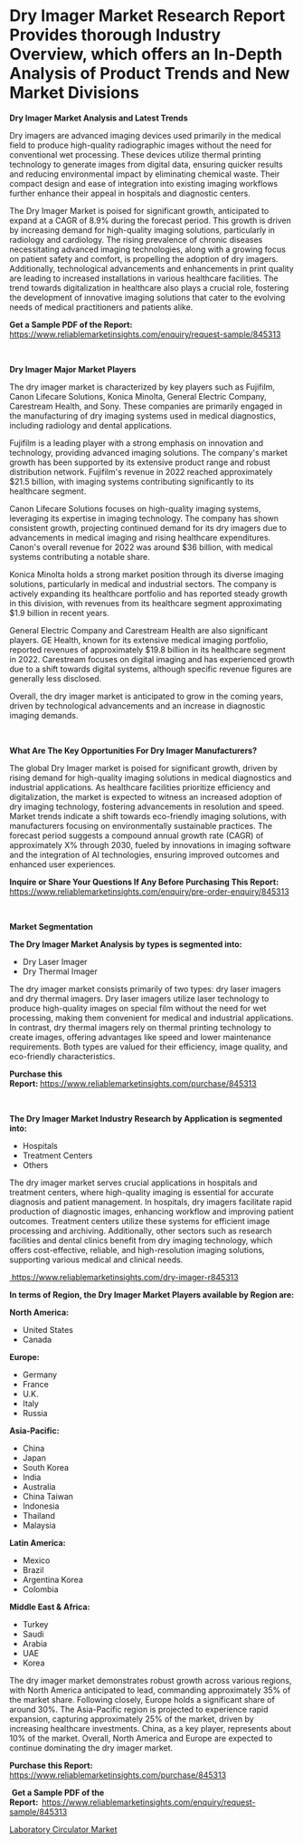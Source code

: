 <p><h1>Dry Imager Market Research Report Provides thorough Industry Overview, which offers an In-Depth Analysis of Product Trends and New Market Divisions</h1></p><p><strong>Dry Imager Market Analysis and Latest Trends</strong></p>
<p><p>Dry imagers are advanced imaging devices used primarily in the medical field to produce high-quality radiographic images without the need for conventional wet processing. These devices utilize thermal printing technology to generate images from digital data, ensuring quicker results and reducing environmental impact by eliminating chemical waste. Their compact design and ease of integration into existing imaging workflows further enhance their appeal in hospitals and diagnostic centers.</p><p>The Dry Imager Market is poised for significant growth, anticipated to expand at a CAGR of 8.9% during the forecast period. This growth is driven by increasing demand for high-quality imaging solutions, particularly in radiology and cardiology. The rising prevalence of chronic diseases necessitating advanced imaging technologies, along with a growing focus on patient safety and comfort, is propelling the adoption of dry imagers. Additionally, technological advancements and enhancements in print quality are leading to increased installations in various healthcare facilities. The trend towards digitalization in healthcare also plays a crucial role, fostering the development of innovative imaging solutions that cater to the evolving needs of medical practitioners and patients alike.</p></p>
<p><strong>Get a Sample PDF of the Report:&nbsp;</strong> <a href="https://www.reliablemarketinsights.com/enquiry/request-sample/845313?utm_campaign=2248&utm_medium=2&utm_source=Github&utm_content=ia&utm_term=17022025&utm_id=dry-imager">https://www.reliablemarketinsights.com/enquiry/request-sample/845313</a></p>
<p>&nbsp;</p>
<p><strong>Dry Imager Major Market Players</strong></p>
<p><p>The dry imager market is characterized by key players such as Fujifilm, Canon Lifecare Solutions, Konica Minolta, General Electric Company, Carestream Health, and Sony. These companies are primarily engaged in the manufacturing of dry imaging systems used in medical diagnostics, including radiology and dental applications.</p><p>Fujifilm is a leading player with a strong emphasis on innovation and technology, providing advanced imaging solutions. The company's market growth has been supported by its extensive product range and robust distribution network. Fujifilm's revenue in 2022 reached approximately $21.5 billion, with imaging systems contributing significantly to its healthcare segment.</p><p>Canon Lifecare Solutions focuses on high-quality imaging systems, leveraging its expertise in imaging technology. The company has shown consistent growth, projecting continued demand for its dry imagers due to advancements in medical imaging and rising healthcare expenditures. Canon's overall revenue for 2022 was around $36 billion, with medical systems contributing a notable share.</p><p>Konica Minolta holds a strong market position through its diverse imaging solutions, particularly in medical and industrial sectors. The company is actively expanding its healthcare portfolio and has reported steady growth in this division, with revenues from its healthcare segment approximating $1.9 billion in recent years.</p><p>General Electric Company and Carestream Health are also significant players. GE Health, known for its extensive medical imaging portfolio, reported revenues of approximately $19.8 billion in its healthcare segment in 2022. Carestream focuses on digital imaging and has experienced growth due to a shift towards digital systems, although specific revenue figures are generally less disclosed.</p><p>Overall, the dry imager market is anticipated to grow in the coming years, driven by technological advancements and an increase in diagnostic imaging demands.</p></p>
<p>&nbsp;</p>
<p><strong>What Are The Key Opportunities For Dry Imager Manufacturers?</strong></p>
<p><p>The global Dry Imager market is poised for significant growth, driven by rising demand for high-quality imaging solutions in medical diagnostics and industrial applications. As healthcare facilities prioritize efficiency and digitalization, the market is expected to witness an increased adoption of dry imaging technology, fostering advancements in resolution and speed. Market trends indicate a shift towards eco-friendly imaging solutions, with manufacturers focusing on environmentally sustainable practices. The forecast period suggests a compound annual growth rate (CAGR) of approximately X% through 2030, fueled by innovations in imaging software and the integration of AI technologies, ensuring improved outcomes and enhanced user experiences.</p></p>
<p><strong>Inquire or Share Your Questions If Any Before Purchasing This Report:</strong> <a href="https://www.reliablemarketinsights.com/enquiry/pre-order-enquiry/845313?utm_campaign=2248&utm_medium=2&utm_source=Github&utm_content=ia&utm_term=17022025&utm_id=dry-imager">https://www.reliablemarketinsights.com/enquiry/pre-order-enquiry/845313</a></p>
<p>&nbsp;</p>
<p><strong>Market Segmentation</strong></p>
<p><strong>The Dry Imager Market Analysis by types is segmented into:</strong></p>
<p><ul><li>Dry Laser Imager</li><li>Dry Thermal Imager</li></ul></p>
<p><p>The dry imager market consists primarily of two types: dry laser imagers and dry thermal imagers. Dry laser imagers utilize laser technology to produce high-quality images on special film without the need for wet processing, making them convenient for medical and industrial applications. In contrast, dry thermal imagers rely on thermal printing technology to create images, offering advantages like speed and lower maintenance requirements. Both types are valued for their efficiency, image quality, and eco-friendly characteristics.</p></p>
<p><strong>Purchase this Report:&nbsp;</strong><a href="https://www.reliablemarketinsights.com/purchase/845313?utm_campaign=2248&utm_medium=2&utm_source=Github&utm_content=ia&utm_term=17022025&utm_id=dry-imager">https://www.reliablemarketinsights.com/purchase/845313</a></p>
<p>&nbsp;</p>
<p><strong>The Dry Imager Market Industry Research by Application is segmented into:</strong></p>
<p><ul><li>Hospitals</li><li>Treatment Centers</li><li>Others</li></ul></p>
<p><p>The dry imager market serves crucial applications in hospitals and treatment centers, where high-quality imaging is essential for accurate diagnosis and patient management. In hospitals, dry imagers facilitate rapid production of diagnostic images, enhancing workflow and improving patient outcomes. Treatment centers utilize these systems for efficient image processing and archiving. Additionally, other sectors such as research facilities and dental clinics benefit from dry imaging technology, which offers cost-effective, reliable, and high-resolution imaging solutions, supporting various medical and clinical needs.</p></p>
<p><a href="https://www.reliablemarketinsights.com/dry-imager-r845313?utm_campaign=2248&utm_medium=2&utm_source=Github&utm_content=ia&utm_term=17022025&utm_id=dry-imager">&nbsp;https://www.reliablemarketinsights.com/dry-imager-r845313</a></p>
<p><strong>In terms of Region, the Dry Imager Market Players available by Region are:</strong></p>
<p>
    <p> <strong> North America: </strong>
        <ul>
            <li>United States</li>
            <li>Canada</li>
        </ul>
        </p> 
    <p> <strong> Europe: </strong>
        <ul>
            <li>Germany</li>
            <li>France</li>
            <li>U.K.</li>
            <li>Italy</li>
            <li>Russia</li>
        </ul>
        </p> 
    <p> <strong> Asia-Pacific: </strong>
        <ul>
            <li>China</li>
            <li>Japan</li>
            <li>South Korea</li>
            <li>India</li>
            <li>Australia</li>
            <li>China Taiwan</li>
            <li>Indonesia</li>
            <li>Thailand</li>
            <li>Malaysia</li>
        </ul>
        </p> 
    <p> <strong> Latin America: </strong>
        <ul>
            <li>Mexico</li>
            <li>Brazil</li>
            <li>Argentina Korea</li>
            <li>Colombia</li>
        </ul>
        </p> 
    <p> <strong> Middle East & Africa: </strong>
        <ul>
            <li>Turkey</li>
            <li>Saudi</li>
            <li>Arabia</li>
            <li>UAE</li>
            <li>Korea</li>
        </ul>
    </p>
    </p>
<p><p>The dry imager market demonstrates robust growth across various regions, with North America anticipated to lead, commanding approximately 35% of the market share. Following closely, Europe holds a significant share of around 30%. The Asia-Pacific region is projected to experience rapid expansion, capturing approximately 25% of the market, driven by increasing healthcare investments. China, as a key player, represents about 10% of the market. Overall, North America and Europe are expected to continue dominating the dry imager market.</p></p>
<p><strong>Purchase this Report: </strong><a href="https://www.reliablemarketinsights.com/purchase/845313?utm_campaign=2248&utm_medium=2&utm_source=Github&utm_content=ia&utm_term=17022025&utm_id=dry-imager">https://www.reliablemarketinsights.com/purchase/845313</a></p>
<p>&nbsp;<strong>Get a Sample PDF of the Report:&nbsp;&nbsp;</strong><a href="https://www.reliablemarketinsights.com/enquiry/request-sample/845313?utm_campaign=2248&utm_medium=2&utm_source=Github&utm_content=ia&utm_term=17022025&utm_id=dry-imager">https://www.reliablemarketinsights.com/enquiry/request-sample/845313</a></p>
<p><strong></strong></p>
<p><p><a href="https://github.com/antonioc6hal/Market-Research-Report-List-1/blob/main/laboratory-circulator-market.md?utm_campaign=2248&utm_medium=2&utm_source=Github&utm_content=ia&utm_term=17022025&utm_id=dry-imager">Laboratory Circulator Market</a></p></p>